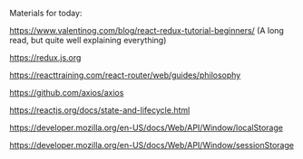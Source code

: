 Materials for today:

https://www.valentinog.com/blog/react-redux-tutorial-beginners/ (A long read, but quite well explaining everything)

https://redux.js.org

https://reacttraining.com/react-router/web/guides/philosophy

https://github.com/axios/axios

https://reactjs.org/docs/state-and-lifecycle.html

https://developer.mozilla.org/en-US/docs/Web/API/Window/localStorage

https://developer.mozilla.org/en-US/docs/Web/API/Window/sessionStorage
